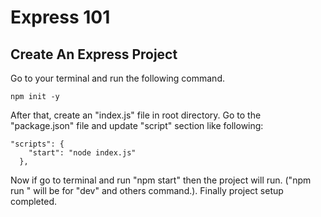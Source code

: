 # Express 101

## Create An Express Project

Go to your terminal and run the following command.

```
npm init -y

```

After that, create an "index.js" file in root directory. Go to the "package.json" file and update "script" section like following:

```
"scripts": {
    "start": "node index.js"
  },
```

Now if go to terminal and run "npm start" then the project will run. ("npm run " will be for "dev" and others command.). Finally project setup completed.

